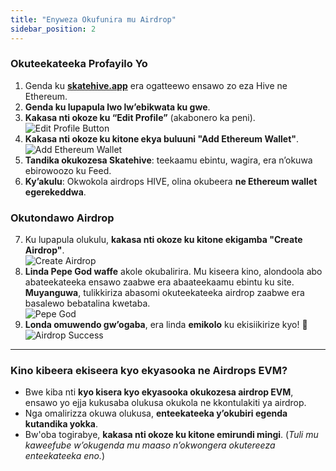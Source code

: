 ```yaml
---
title: "Enyweza Okufunira mu Airdrop"
sidebar_position: 2
---
```


### Okuteekateeka Profayilo Yo  

1. Genda ku <a href="https://skatehive.app" class="button-link" target="_blank">**skatehive.app**</a> era ogatteewo ensawo zo eza Hive ne Ethereum.  
2. **Genda ku lupapula lwo lw’ebikwata ku gwe**.  
3. **Kakasa nti okoze ku “Edit Profile”** (akabonero ka peni).  
   ![Edit Profile Button](https://i.ibb.co/WHsHz1p/image.png)  
4. **Kakasa nti okoze ku kitone ekya buluuni "Add Ethereum Wallet"**.  
   ![Add Ethereum Wallet](https://i.ibb.co/wwFkNWM/image.png)  
5. **Tandika okukozesa Skatehive**: teekaamu ebintu, wagira, era n’okuwa ebirowoozo ku Feed.  
6. **Ky’akulu**: Okwokola airdrops HIVE, olina okubeera **ne Ethereum wallet egerekeddwa**.  

### Okutondawo Airdrop  

7. Ku lupapula olukulu, **kakasa nti okoze ku kitone ekigamba "Create Airdrop"**.  
   ![Create Airdrop](https://i.ibb.co/zFkwyNn/image.png)  
8. **Linda Pepe God waffe** akole okubalirira. Mu kiseera kino, alondoola abo abateekateeka ensawo zaabwe era abaateekaamu ebintu ku site. **Muyanguwa**, tulikkiriza abasomi okuteekateeka airdrop zaabwe era basalewo bebatalina kwetaba.  
   ![Pepe God](@site/src/assets/tuto-airdrop/4.png)  
9. **Londa omuwendo gw’ogaba**, era linda **emikolo** ku ekisiikirize kyo! 🎉  
   ![Airdrop Success](@site/src/assets/tuto-airdrop/5.png)  

---  

### Kino kibeera ekiseera kyo ekyasooka ne Airdrops EVM?  

- Bwe kiba nti **kyo kisera kyo ekyasooka okukozesa airdrop EVM**, ensawo yo ejja kukusaba olukusa okukola ne kkontulakiti ya airdrop.  
- Nga omalirizza okuwa olukusa, **enteekateeka y’okubiri egenda kutandika yokka**.  
- Bw'oba togirabye, **kakasa nti okoze ku kitone emirundi mingi**. (*Tuli mu kaweefube w’okugenda mu maaso n’okwongera okutereeza enteekateeka eno.*)  